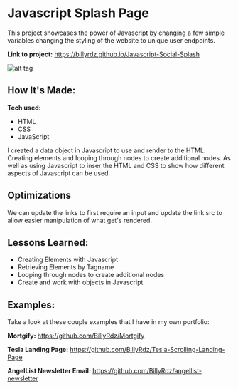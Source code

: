 # Javascript Splash Page

This project showcases the power of Javascript by changing a few simple variables changing the styling of the website to unique user endpoints.

**Link to project:** https://billyrdz.github.io/Javascript-Social-Splash

![alt tag](https://billyrdz.com/wp-content/uploads/2022/05/js-splash-page.png)

## How It's Made:

**Tech used:**

- HTML
- CSS
- JavaScript

I created a data object in Javascript to use and render to the HTML. Creating elements and looping through nodes to create additional nodes. As well as using Javascript to inser the HTML and CSS to show how different aspects of Javascript can be used.

## Optimizations

We can update the links to first require an input and update the link src to allow easier manipulation of what get's rendered.

## Lessons Learned:

- Creating Elements with Javascript
- Retrieving Elements by Tagname
- Looping through nodes to create additional nodes
- Create and work with objects in Javascript

## Examples:

Take a look at these couple examples that I have in my own portfolio:

**Mortgify:** https://github.com/BillyRdz/Mortgify

**Tesla Landing Page:** https://github.com/BillyRdz/Tesla-Scrolling-Landing-Page

**AngelList Newsletter Email:** https://github.com/BillyRdz/angellist-newsletter
